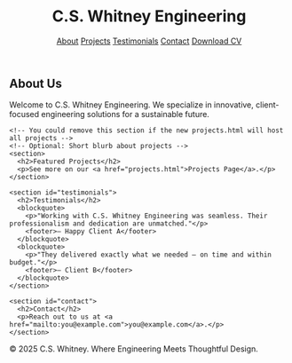 
  <header>
    <h1>C.S. Whitney Engineering</h1>
    <nav>
      <a href="#about">About</a>
      <a href="projects.html">Projects</a> <!-- Goes to a new page -->
      <a href="#testimonials">Testimonials</a> <!-- New section -->
      <a href="#contact">Contact</a>
      <a href="assets/CV_C.S.Whitney.pdf" download>Download CV</a> <!-- CV link -->
    </nav>
  </header>

  <main>
    <section id="about">
      <h2>About Us</h2>
      <p>Welcome to C.S. Whitney Engineering. We specialize in innovative, client-focused engineering solutions for a sustainable future.</p>
    </section>

    <!-- You could remove this section if the new projects.html will host all projects -->
    <!-- Optional: Short blurb about projects -->
    <section>
      <h2>Featured Projects</h2>
      <p>See more on our <a href="projects.html">Projects Page</a>.</p>
    </section>

    <section id="testimonials">
      <h2>Testimonials</h2>
      <blockquote>
        <p>"Working with C.S. Whitney Engineering was seamless. Their professionalism and dedication are unmatched."</p>
        <footer>— Happy Client A</footer>
      </blockquote>
      <blockquote>
        <p>"They delivered exactly what we needed — on time and within budget."</p>
        <footer>— Client B</footer>
      </blockquote>
    </section>

    <section id="contact">
      <h2>Contact</h2>
      <p>Reach out to us at <a href="mailto:you@example.com">you@example.com</a>.</p>
    </section>
  </main>

  <footer>
    <p>&copy; 2025 C.S. Whitney. Where Engineering Meets Thoughtful Design. </p>
  </footer>
</body>
</html>
